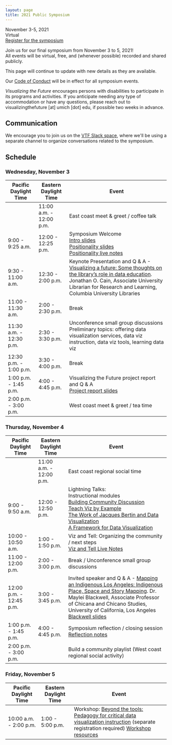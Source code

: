 ```yaml
---
layout: page
title: 2021 Public Symposium
---
```


November 3-5, 2021    
Virtual    
[Register for the symposium](https://duke.zoom.us/meeting/register/tJIucOiupj4uE9brEQ94y1qOmJedEunS1YuE)

Join us for our final symposium from November 3 to 5, 2021!    
All events will be virtual, free, and (whenever possible) recorded and shared publicly.

This page will continue to update with new details as they are available.

Our [Code of Conduct](code-of-conduct) will be in effect for all symposium events.

*Visualizing the Future* encourages persons with disabilities to participate in its programs and activities. If you anticipate needing any type of accommodation or have any questions, please reach out to visualizingthefuture [at] umich [dot] edu, if possible two weeks in advance.

## Communication

We encourage you to join us on the [VTF Slack space](https://vizandtell.slack.com/join/shared_invite/zt-letq8v1e-tiEJ_jUyCFJLGiZBGrjziA), where we'll be using a separate channel to organize conversations related to the symposium.

## Schedule

### Wednesday, November 3

| Pacific Daylight Time | Eastern Daylight Time | Event |
| ----- | ----- | ----- |
|  | 11:00 a.m. - 12:00 p.m. | East coast meet & greet / coffee talk|
| 9:00 - 9:25 a.m. | 12:00 - 12:25 p.m. | Symposium Welcome <br /> [Intro slides](https://docs.google.com/presentation/d/1EZ6_vgfs9ImgGtSZPc9mNc9Vi2CAgzRLZ-XUvMSzLOE/edit#slide=id.p) <br /> [Positionality slides](https://docs.google.com/presentation/d/1cS7_c6yWq6k4nob7bMTedY4Hz4C6U34QG367zaMKLcY/edit?usp=sharing) <br /> [Positionality live notes](https://docs.google.com/document/d/1BGNU_y4VVpIrxKhX5nCHIim4yudTaOePANKd9yMt98g/edit?usp=sharing)  |
| 9:30 - 11:00 a.m. | 12:30 - 2:00 p.m. | Keynote Presentation and Q & A - [Visualizing a future: Some thoughts on the library’s role in data education](keynote). Jonathan O. Cain, Associate University Librarian for Research and Learning, Columbia University Libraries |
| 11:00 - 11:30 a.m. | 2:00 - 2:30 p.m. | Break |
| 11:30 a.m. - 12:30 p.m. | 2:30 - 3:30 p.m. | Unconference small group discussions <br />Preliminary topics: offering data visualization services, data viz instruction, data viz tools, learning data viz|
| 12:30 p.m. - 1:00 p.m. | 3:30 - 4:00 p.m. | Break |
| 1:00 p.m. - 1:45 p.m. | 4:00 - 4:45 p.m. | Visualizing the Future project report and Q & A <br />[Project report slides](https://docs.google.com/presentation/d/1QA-a1M8iMW9RWcwQI7v3G_7wOvxCexrvBGbGszZTlTg/edit?usp=sharing )|
| 2:00 p.m. - 3:00 p.m. |  | West coast meet & greet / tea time |

### Thursday, November 4

| Pacific Daylight Time | Eastern Daylight Time | Event |
| ----- | ----- | ----- |
|  | 11:00 a.m. - 12:00 p.m. | East coast regional social time |
| 9:00 - 9:50 a.m. | 12:00 - 12:50 p.m. | Lightning Talks:<br />Instructional modules<br />[Building Community Discussion](https://docs.google.com/presentation/d/1wvvU-Z9C3OYf2ET8HFUyM9WOfvqS0lM1NK40_vAVdkg/edit?usp=sharing)<br />[Teach Viz by Example](https://docs.google.com/presentation/d/1BMOB8u0m59_-dwpdzC8_VONdk2456PsYS_EIvySeCfo/edit#slide=id.gfd1edff2e5_0_206)<br />[The Work of Jacques Bertin and Data Visualization](https://docs.google.com/presentation/d/1oEvjKkAkxlocvfKkXQ9W-CGh0-mtGJ_1dTjao7fVfkw/edit?usp=sharing)<br />[A Framework for Data Visualization](https://drive.google.com/file/d/1b-1PoGR-lkIhqxb9pvN9HjYWyWnmnV5w/view?usp=sharing)|
| 10:00 - 10:50 a.m. | 1:00 - 1:50 p.m. | Viz and Tell: Organizing the community / next steps <br />[Viz and Tell Live Notes](https://docs.google.com/document/d/1tY2ZXqq7fz5oRt1tTYzleWULaugy_BfZnTCb8cZM8w0/edit?usp=sharing)|
| 11:00 - 12:00 p.m. | 2:00 - 3:00 p.m. | Break / Unconference small group discussions |
| 12:00 p.m. - 12:45 p.m. | 3:00 - 3:45 p.m. | Invited speaker and Q & A - [Mapping an Indigenous Los Angeles: Indigenous Place, Space and Story Mapping](speaker). Dr. Maylei Blackwell, Associate Professor of Chicana and Chicano Studies, University of California, Los Angeles [Blackwell slides](https://drive.google.com/file/d/1dMNFQXiTLBLoq3d4AGTwgRymbuFT3TPg/view?usp=sharing)|
| 1:00 p.m. - 1:45 p.m. | 4:00 - 4:45 p.m. | Symposium reflection / closing session [Reflection notes](https://docs.google.com/document/d/1Shu7xozcB42hliHGi04gKRqAuDzYkcP9gQSXJyrmFPY/edit?usp=sharing)|
| 2:00 p.m. - 3:00 p.m. |  | Build a community playlist (West coast regional social activity) |

### Friday, November 5

| Pacific Daylight Time | Eastern Daylight Time | Event |
| ----- | ----- | ----- |
| 10:00 a.m. - 2:00 p.m. | 1:00 - 5:00 p.m. | Workshop: [Beyond the tools: Pedagogy for critical data visualization instruction](workshop) (separate registration required) [Workshop resources](https://bit.ly/Beyondtools)|
